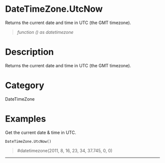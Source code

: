 # DateTimeZone.UtcNow
Returns the current date and time in UTC (the GMT timezone).
> _function () as datetimezone_

# Description 
Returns the current date and time in UTC (the GMT timezone).
# Category 
DateTimeZone
# Examples 
Get the current date & time in UTC.
```
DateTimeZone.UtcNow()
```
> #datetimezone(2011, 8, 16, 23, 34, 37.745, 0, 0)

***
